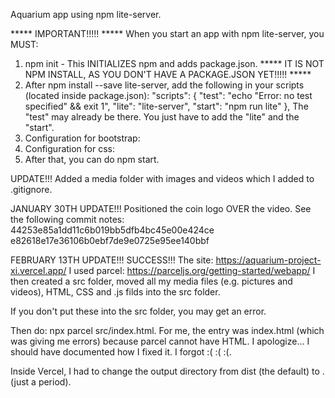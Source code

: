 Aquarium app using npm lite-server.

***** IMPORTANT!!!!! *****
When you start an app with npm lite-server, you MUST:
1. npm init - This INITIALIZES npm and adds package.json. ***** IT IS NOT NPM INSTALL, AS YOU DON'T HAVE A PACKAGE.JSON YET!!!!! *****
2. After npm install --save lite-server, add the following in your scripts (located inside package.json):
     "scripts": {
        "test": "echo \"Error: no test specified\" && exit 1",
        "lite": "lite-server",
        "start": "npm run lite"
      },
   The "test" may already be there. You just have to add the "lite" and the "start".
3. Configuration for bootstrap:
   <link rel="stylesheet" href="./node_modules/bootstrap/dist/css/bootstrap.min.css" crossorigin="anonymous">
   <link rel="stylesheet" href="./styles/styles.css">
4. Configuration for css:
   <script src="./node_modules/bootstrap/dist/js/bootstrap.bundle.min.js"></script>
   <script src="index.js"></script>
5. After that, you can do npm start.

UPDATE!!!
Added a media folder with images and videos which I added to .gitignore.

JANUARY 30TH UPDATE!!!
Positioned the coin logo OVER the video. See the following commit notes:
44253e85a1dd11c6b019bb5dfb4bc45e00e424ce
e82618e17e36106b0ebf7de9e0725e95ee140bbf

FEBRUARY 13TH UPDATE!!!
SUCCESS!!!
The site: https://aquarium-project-xi.vercel.app/
I used parcel: https://parceljs.org/getting-started/webapp/
I then created a src folder, moved all my media files (e.g. pictures and videos), HTML, CSS and .js filds into the src folder.

If you don't put these into the src folder, you may get an error.

Then do: npx parcel src/index.html. For me, the entry was index.html (which was giving me errors) because parcel cannot have HTML. I apologize... I should have documented how I fixed it. I forgot :( :( :(.

Inside Vercel, I had to change the output directory from dist (the default) to . (just a period).


